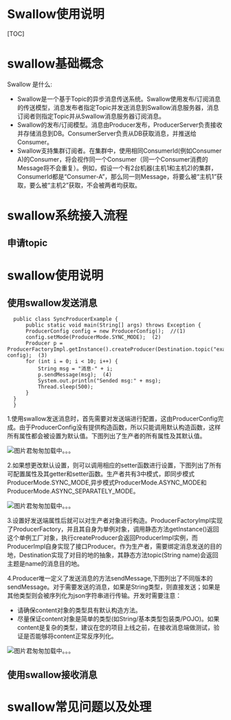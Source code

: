 # Swallow使用说明

[TOC]

# swallow基础概念

Swallow 是什么:
* Swallow是一个基于Topic的异步消息传送系统。Swallow使用发布/订阅消息的传送模型，消息发布者指定Topic并发送消息到Swallow消息服务器，消息订阅者则指定Topic并从Swallow消息服务器订阅消息。
* Swallow的发布/订阅模型。消息由Producer发布，ProducerServer负责接收并存储消息到DB。ConsumerServer负责从DB获取消息，并推送给Consumer。
* Swallow支持集群订阅者。在集群中，使用相同ConsumerId(例如Consumer A)的Consumer，将会视作同一个Consumer（同一个Consumer消费的Message将不会重复）。例如，假设一个有2台机器(主机1和主机2)的集群，ConsumerId都是“Consumer-A”，那么同一则Message，将要么被“主机1”获取，要么被“主机2”获取，不会被两者均获取。

# swallow系统接入流程
## 申请topic
# swallow使用说明
## 使用swallow发送消息


      public class SyncProducerExample {
          public static void main(String[] args) throws Exception {
	      ProducerConfig config = new ProducerConfig();  //(1)
	      config.setMode(ProducerMode.SYNC_MODE);  (2)
	      Producer p = ProducerFactoryImpl.getInstance().createProducer(Destination.topic("example"), config);  (3)
	      for (int i = 0; i < 10; i++) {
	          String msg = "消息-" + i;
	          p.sendMessage(msg);  (4)
	          System.out.println("Sended msg:" + msg);
	          Thread.sleep(500);
	      }
	  }
      }


1.使用swallow发送消息时，首先需要对发送端进行配置，这由ProducerConfig完成。由于ProducerConfig没有提供构造函数，所以只能调用默认构造函数，这样所有属性都会被设置为默认值。下图列出了生产者的所有属性及其默认值。

![图片君匆匆加载中。。。](https://github.com/lmdyyh/rundemo/raw/master/picture/producer_attr.png "Producer属性")

2.如果想更改默认设置，则可以调用相应的setter函数进行设置，下图列出了所有可配置属性及其getter和setter函数。生产者共有3中模式，即同步模式ProducerMode.SYNC_MODE,异步模式ProducerMode.ASYNC_MODE和ProducerMode.ASYNC_SEPARATELY_MODE。

![图片君匆匆加载中。。。](https://github.com/lmdyyh/rundemo/raw/master/picture/producer_method.png "函数sendMessage")

3.设置好发送端属性后就可以对生产者对象进行构造。ProducerFactoryImpl实现了ProducerFactory，并且其自身为单例对象，调用静态方法getInstance()返回这个单例工厂对象，执行createProducer会返回ProducerImpl实例，而ProducerImpl自身实现了接口Producer。作为生产者，需要绑定消息发送的目的地，Destination实现了对目的地的抽象，其静态方法topic(String name)会返回主题是name的消息目的地。

4.Producer唯一定义了发送消息的方法sendMessage,下图列出了不同版本的sendMessage。对于需要发送的消息，如果是String类型，则直接发送；如果是其他类型则会被序列化为json字符串进行传输。开发时需要注意：

* 请确保content对象的类型具有默认构造方法。
* 尽量保证content对象是简单的类型(如String/基本类型包装类/POJO)。如果content是复杂的类型，建议在您的项目上线之前，在接收消息端做测试，验证是否能够将content正常反序列化。

![图片君匆匆加载中。。。](https://github.com/lmdyyh/rundemo/raw/master/picture/producer.png "配置属性及其setter函数")


## 使用swallow接收消息
# swallow常见问题以及处理
##
